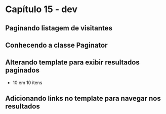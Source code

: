 # Capítulo 15 - dev

## Paginando listagem de visitantes 

## Conhecendo a classe Paginator

## Alterando template para exibir resultados paginados

* 10 em 10 itens

## Adicionando links no template para navegar nos resultados


